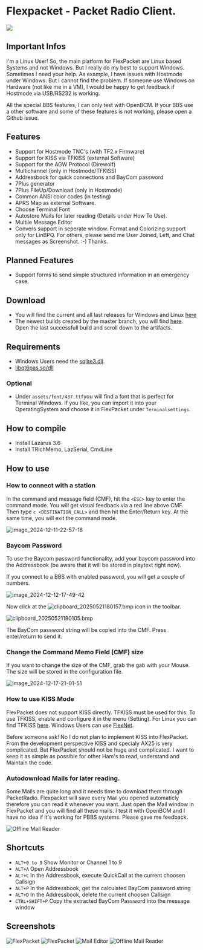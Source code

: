 # Flexpacket - Packet Radio Client.

[![](https://www.paypalobjects.com/en_US/i/btn/btn_donateCC_LG.gif)](https://www.paypal.com/donate/?hosted_button_id=ZDB5ZSNJNK9XQ)

## Important Infos

I'm a Linux User! So, the main platform for FlexPacket are Linux based Systems
and not Windows. But I really do my best to support Windows. Sometimes I need
your help. As example, I have issues with Hostmode under Windows. But I cannot
find the problem. If someone use Windows on Hardware (not like me in a VM), I
would be happy to get feedback if Hostmode via USB/RS232 is working.

All the special BBS features, I can only test with OpenBCM. If your BBS use
a other software and some of these features is not working, please open a
Github issue.

## Features

- Support for Hostmode TNC's (with TF2.x Firmware) 
- Support for KISS via TFKISS (external Software)
- Support for the AGW Protocol (Direwolf)
- Multichannel (only in Hostmode/TFKISS) 
- Addressbook for quick connections and BayCom password
- 7Plus generator
- 7Plus FileUp/Download (only in Hostmode) 
- Common ANSI color codes (in testing)
- APRS Map as external Software.
- Choose Terminal Font
- Autostore Mails for later reading (Details under How To Use).
- Multile Message Editor
- Convers support in seperate window. Format and Colorizing support only for
  LinBPQ. For others, please send me User Joined, Left, and Chat messages as
  Screenshot. :-) Thanks.

## Planned Features

- Support forms to send simple structured information in an emergency case.

## Download

- You will find the current and all last releases for Windows and Linux [here](https://github.com/andreaspeters/flexpacket/releases)
- The newest builds created by the master branch, you will find [here](https://github.com/andreaspeters/flexpacket/actions). Open
  the last successfull build and scroll down to the artifacts.

## Requirements 

- Windows Users need the [sqlite3.dll](https://www.sqlite.org/download.html).
- [libqt6pas.so/dll](https://github.com/davidbannon/libqt6pas/releases)

### Optional

- Under `assets/font/437.ttf`you will find a font that is perfect for Terminal Windows.
  If you like, you can import it into your OperatingSystem and choose it in FlexPacket
  under `Terminalsettings`.

## How to compile

- Install Lazarus 3.6
- Install TRichMemo, LazSerial, CmdLine

## How to use

### How to connect with a station

In the command and message field (CMF), hit the `<ESC>` key to enter the command mode.
You will get visual feedback via a red line above CMF. Then type
`c <DESTINATION_CALL>` and then hit the Enter/Return key. At the same time,
you will exit the command mode.

![image_2024-12-11-22-57-18](vx_images/image_2024-12-11-22-57-18.png)

### Baycom Password

To use the Baycom password functionality, add your baycom password into the 
Addressbook (be aware that it will be stored in playtext right now). 

If you connect to a BBS with enabled password, you will get a couple of numbers.

![image_2024-12-12-17-49-42](vx_images/image_2024-12-12-17-49-42.png)

Now click at the ![clipboard_20250521180157.bmp](vx_images/clipboard_20250521180157.bmp) icon in the toolbar.

![clipboard_20250521180105.bmp](vx_images/clipboard_20250521180105.bmp)

The BayCom password string will
be copied into the CMF. Press enter/return to send it.

### Change the Command Memo Field (CMF) size

If you want to change the size of the CMF, grab the gab with your Mouse.
The size will be stored in the configuration file.

![image_2024-12-17-21-01-51](vx_images/image_2024-12-17-21-01-51.png)

### How to use KISS Mode

FlexPacket does not support KISS directly. TFKISS must be used for this. 
To use TFKISS, enable and configure it in the menu (Setting). For Linux
you can find TFKISS [here](https://github.com/andreaspeters/tfkiss). 
Windows Users can use [FlexNet](https://deltalima.org/prdownload/flexnet/).

Before someone ask! No I do not plan to implement KISS into FlexPacket. From
the development perspective KISS and specialy AX25 is very complicated. 
But FlexPacket should not be huge and complicated. I want to keep it as simple 
as possible for other Ham's to read, understand and Maintain the code.

### Autodownload Mails for later reading.

Some Mails are quite long and it needs time to download them through PacketRadio.
Flexpacket will save every Mail you opened automaticly therefore you can read it
whenever you want. Just open the Mail window in FlexPacket and you will find
all these mails. I test it with OpenBCM and I have no idea if it's working
for PBBS systems. Please gave me feedback.

![Offline Mail Reader](vx_images/clipboard_20251012142923.bmp)

## Shortcuts

- `ALT+0 to 9` Show Monitor or Channel 1 to 9
- `ALT+A` Open Addressbook
- `ALT+C` In the Addressbook, execute QuickCall at the current choosen Callsign
- `ALT+P` In the Addressbook, get the calculated BayCom password string
- `ALT+D` In the Addressbook, delete the current choosen Callsign
- `CTRL+SHIFT+P` Copy the extracted BayCom Password into the message window


## Screenshots

![FlexPacket](vx_images/clipboard_20251012142357.bmp)
![FlexPacket](vx_images/clipboard_20251012142734.bmp)
![Mail Editor](vx_images/clipboard_20251012142819.bmp)
![Offline Mail Reader](vx_images/clipboard_20251012142923.bmp)
